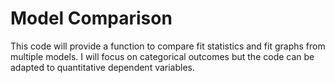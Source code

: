 # Model Comparison
This code will provide a function to compare fit statistics and fit graphs from multiple models. I will focus on categorical outcomes but the code can be adapted to quantitative dependent variables.